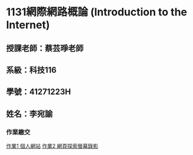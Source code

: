 # 1131網際網路概論 (Introduction to the Internet)

## 授課老師：蔡芸琤老師
## 系級：科技116
## 學號：41271223H
## 姓名：李宛諭

### 作業繳交
[作業1 個人網站](https://username0624.github.io/web/bootstrap-cv-resume-template/bootstrap-cv-resume-template/)
[作業2 網頁探索螢幕錄影](https://youtu.be/oc33yk2uaJs)
